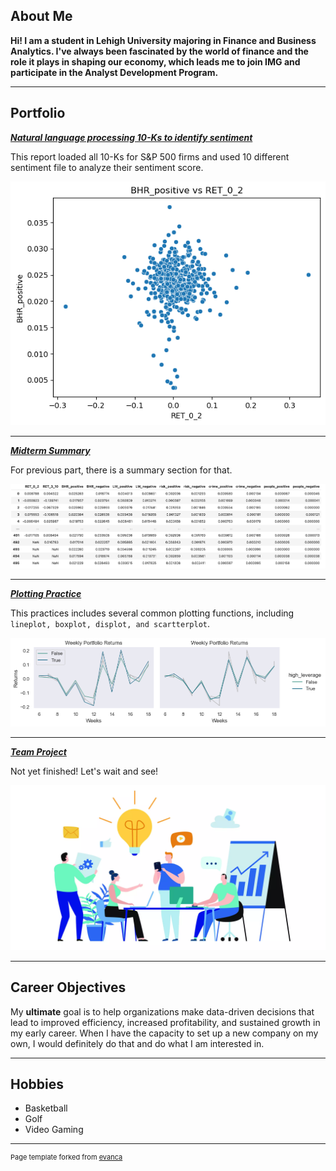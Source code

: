 ## About Me
**Hi! I am a student in Lehigh University majoring in Finance and Business Analytics. I've always been fascinated by the world of finance and the role it plays in shaping our economy, which leads me to join IMG and participate in the Analyst Development Program.**


---

## Portfolio

<!-- You can link to other websites, PDFs in this repo, and other pages in this repo -->

_**[Natural language processing 10-Ks to identify sentiment](/report/report.md)**_

This report loaded all 10-Ks for S&P 500 firms and used 10 different sentiment file to analyze their sentiment score.

<img src="report/output_29_0.png?raw=true"/>

---
_**[Midterm Summary](/midterm_summary.md)**_

For previous part, there is a summary section for that. 

<img src="/report/output1.png?raw=true"/>

---

_**[Plotting Practice](/asgn03exercises/asgn03exercises.md)**_

This practices includes several common plotting functions, including ```lineplot, boxplot, displot, and scartterplot```.

<img src="/asgn03exercises/output_29_0.png?raw=true"/>

---

_**[Team Project](https://github.com/SikaiWang224/teamproject-)**_

Not yet finished! Let's wait and see!

<img src="images/image .webp?raw=true"/>

---

## Career Objectives

My **ultimate** goal is to help organizations make data-driven decisions that lead to improved efficiency, increased profitability, and sustained growth in my early career. When I have the capacity to set up a new company on my own, I would definitely do that and do what I am interested in. 

---

## Hobbies

- Basketball
- Golf 
- Video Gaming

---
<p style="font-size:11px">Page template forked from <a href="https://github.com/evanca/quick-portfolio">evanca</a></p>
<!-- Remove above link if you don't want to attibute -->
